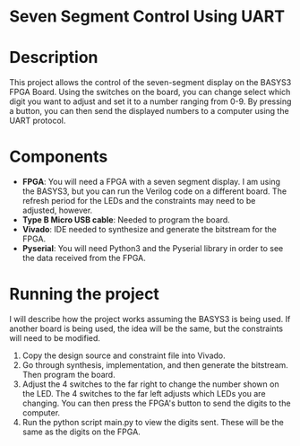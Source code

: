# Seven Segment Control Using UART

# Description
This project allows the control of the seven-segment display on the BASYS3 FPGA Board. Using the switches on the board, you can change select which digit you want to adjust and set it to a number ranging from 0-9. By pressing a button, you can then send the displayed numbers to a computer using the UART protocol.

# Components
* __FPGA__: You will need a FPGA with a seven segment display. I am using the BASYS3, but you can run the Verilog code on a different board. The refresh period for the LEDs and the constraints may need to be adjusted, however.
* __Type B Micro USB cable__: Needed to program the board.
* __Vivado__: IDE needed to synthesize and generate the bitstream for the FPGA.
* __Pyserial__: You will need Python3 and the Pyserial library in order to see the data received from the FPGA. 

# Running the project
I will describe how the project works assuming the BASYS3 is being used. If another board is being used, the idea will be the same, but the constraints will need to be modified.
1. Copy the design source and constraint file into Vivado.
2. Go through synthesis, implementation, and then generate the bitstream. Then program the board.
3. Adjust the 4 switches to the far right to change the number shown on the LED. The 4 switches to the far left adjusts which LEDs you are changing. You can then press the FPGA's button to send the digits to the computer.
4. Run the python script main.py to view the digits sent. These will be the same as the digits on the FPGA.



